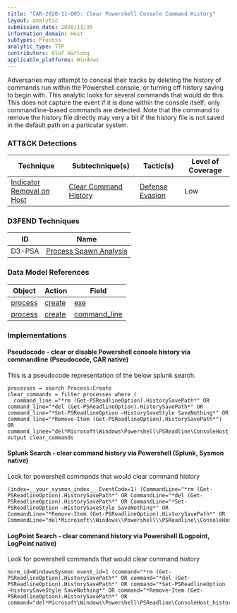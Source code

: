 ```yaml
---
title: "CAR-2020-11-005: Clear Powershell Console Command History"
layout: analytic
submission_date: 2020/11/30
information_domain: Host
subtypes: Process
analytic_type: TTP
contributors: Olaf Hartong
applicable_platforms: Windows
---
```



Adversaries may attempt to conceal their tracks by deleting the history of commands run within the Powershell console, or turning off history saving to begin with. This analytic looks for several commands that would do this. This does not capture the event if it is done within the console itself; only commandline-based commands are detected. Note that the command to remove the history file directly may very a bit if the history file is not saved in the default path on a particular system.


### ATT&CK Detections

|Technique|Subtechnique(s)|Tactic(s)|Level of Coverage|
|---|---|---|---|
|[Indicator Removal on Host](https://attack.mitre.org/techniques/T1070/)|[Clear Command History](https://attack.mitre.org/techniques/T1070/003/)|[Defense Evasion](https://attack.mitre.org/tactics/TA0005/)|Low|


### D3FEND Techniques

|ID|Name|
|---|---| 
|D3-PSA | [Process Spawn Analysis](https://d3fend.mitre.org/technique/d3f:ProcessSpawnAnalysis)| 



### Data Model References

|Object|Action|Field|
|---|---|---|
|[process](/data_model/process) | [create](/data_model/process#create) | [exe](/data_model/process#exe) |
|[process](/data_model/process) | [create](/data_model/process#create) | [command_line](/data_model/process#command_line) |



### Implementations

#### Pseudocode - clear or disable Powershell console history via commandline (Pseudocode, CAR native)


This is a pseudocode representation of the below splunk search.


```
processes = search Process:Create
clear_commands = filter processes where (
  command_line ="*rm (Get-PSReadlineOption).HistorySavePath*" OR command_line="*del (Get-PSReadlineOption).HistorySavePath*" OR command_line="*Set-PSReadlineOption –HistorySaveStyle SaveNothing*" OR command_line="*Remove-Item (Get-PSReadlineOption).HistorySavePath*")  OR command_linee="del*Microsoft\Windows\Powershell\PSReadline\ConsoleHost_history.txt")
output clear_commands
```


#### Splunk Search - clear command history via Powershell (Splunk, Sysmon native)


Look for powershell commands that would clear command history


```
(index=__your_sysmon_index__ EventCode=1) (CommandLine="*rm (Get-PSReadlineOption).HistorySavePath*" OR CommandLine="*del (Get-PSReadlineOption).HistorySavePath*" OR CommandLine="*Set-PSReadlineOption –HistorySaveStyle SaveNothing*" OR CommandLine="*Remove-Item (Get-PSReadlineOption).HistorySavePath*" OR CommandLine="del*Microsoft\\Windows\\Powershell\\PSReadline\\ConsoleHost_history.txt")
```


#### LogPoint Search - clear command history via Powershell (Logpoint, LogPoint native)


Look for powershell commands that would clear command history


```
norm_id=WindowsSysmon event_id=1 (command="*rm (Get-PSReadlineOption).HistorySavePath*" OR command="*del (Get-PSReadlineOption).HistorySavePath*" OR command="*Set-PSReadlineOption –HistorySaveStyle SaveNothing*" OR command="*Remove-Item (Get-PSReadlineOption).HistorySavePath*" OR command="del*Microsoft\Windows\Powershell\PSReadline\ConsoleHost_history.txt")
```





